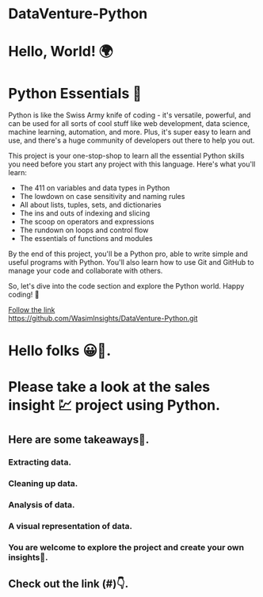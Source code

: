 


# DataVenture-Python

# Hello, World! 🌍

# Python Essentials 🐍

Python is like the Swiss Army knife of coding - it's versatile, powerful, and can be used for all sorts of cool stuff like web development, data science, machine learning, automation, and more. Plus, it's super easy to learn and use, and there's a huge community of developers out there to help you out.

This project is your one-stop-shop to learn all the essential Python skills you need before you start any project with this language. Here's what you'll learn:

- The 411 on variables and data types in Python
- The lowdown on case sensitivity and naming rules
- All about lists, tuples, sets, and dictionaries
- The ins and outs of indexing and slicing
- The scoop on operators and expressions
- The rundown on loops and control flow
- The essentials of functions and modules

By the end of this project, you'll be a Python pro, able to write simple and useful programs with Python. You'll also learn how to use Git and GitHub to manage your code and collaborate with others.

So, let's dive into the code section and explore the Python world. Happy coding! 🚀

[Follow the link](#)  
https://github.com/WasimInsights/DataVenture-Python.git

# Hello folks 😀👋.
# Please take a look at the sales insight 💹 project using Python.
## Here are some takeaways🎁.
### Extracting data.
### Cleaning up data.
### Analysis of data.
### A visual representation of data.
### You are welcome to explore the project and create your own insights🙏.
## Check out the link (#)👇.  






